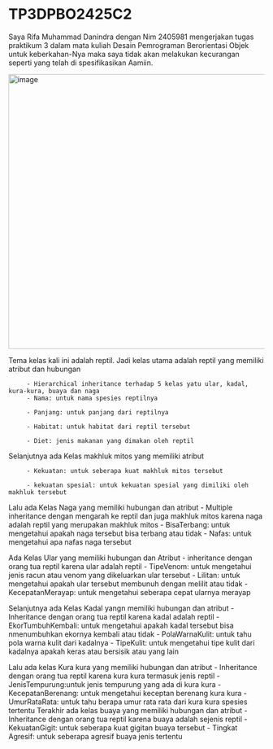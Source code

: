 # TP3DPBO2425C2

 Saya Rifa Muhammad Danindra dengan Nim 2405981 mengerjakan tugas praktikum 3 dalam mata kuliah Desain Pemrograman Berorientasi Objek untuk keberkahan-Nya maka saya tidak akan melakukan kecurangan seperti yang telah di spesifikasikan Aamiin.
 

<img width="859" height="540" alt="image" src="https://github.com/user-attachments/assets/41e7eb39-18c9-431f-aa92-36398b66770d" />

Tema kelas kali ini adalah reptil. Jadi kelas utama adalah reptil yang memiliki atribut dan hubungan

         - Hierarchical inheritance terhadap 5 kelas yatu ular, kadal, kura-kura, buaya dan naga
         - Nama: untuk nama spesies reptilnya
         
         - Panjang: untuk panjang dari reptilnya
         
         - Habitat: untuk habitat dari reptil tersebut
         
         - Diet: jenis makanan yang dimakan oleh reptil
         
Selanjutnya ada Kelas makhluk  mitos yang memiliki atribut

         - Kekuatan: untuk seberapa kuat makhluk mitos tersebut
         
         - kekuatan spesial: untuk kekuatan spesial yang dimiliki oleh makhluk tersebut
         
Lalu ada Kelas Naga yang memiliki hubungan dan atribut
         - Multiple inheritance dengan mengarah ke reptil dan juga makhluk mitos karena naga adalah reptil yang merupakan makhluk mitos
         - BisaTerbang: untuk mengetahui apakah naga tersebut bisa terbang atau tidak
         - Nafas: untuk mengetahui apa nafas naga tersebut

Ada Kelas Ular yang memiliki hubungan dan Atribut
         - inheritance dengan orang tua reptil karena ular adalah reptil
         - TipeVenom: untuk mengetahui jenis racun atau venom yang dikeluarkan ular tersebut
         - Lilitan: untuk mengetahui apakah ular tersebut membunuh dengan melilit atau tidak
         - KecepatanMerayap: untuk mengetahui seberapa cepat ularnya merayap

Selanjutnya ada Kelas Kadal yangn memiliki hubungan dan atribut
         - Inheritance dengan orang tua reptil karena kadal adalah reptil
         - EkorTumbuhKembali: untuk mengetahui apakah kadal tersebut bisa nmenumbuhkan ekornya kembali atau tidak
         - PolaWarnaKulit: untuk tahu pola warna kulit dari kadalnya
         - TipeKulit: untuk mengetahui tipe kulit dari kadalnya apakah keras atau bersisik atau yang lain

Lalu ada kelas Kura kura yang memiliki hubungan dan atribut
         - Inheritance dengan orang tua reptil karena kura kura termasuk jenis reptil
         - JenisTempurung:untuk jenis tempurung yang ada di kura kura
         - KecepatanBerenang: untuk mengetahui keceptan berenang kura kura
         - UmurRataRata: untuk tahu berapa umur rata rata dari kura kura spesies tertentu
Terakhir ada kelas buaya yang memiliki hubungan dan atribut
         - Inheritance dengan orang tua reptil karena buaya adalah sejenis reptil
         - KekuatanGigit: untuk seberapa kuat gigitan buaya tersebut
         - Tingkat Agresif: untuk seberapa agresif buaya jenis tertentu
         
         
